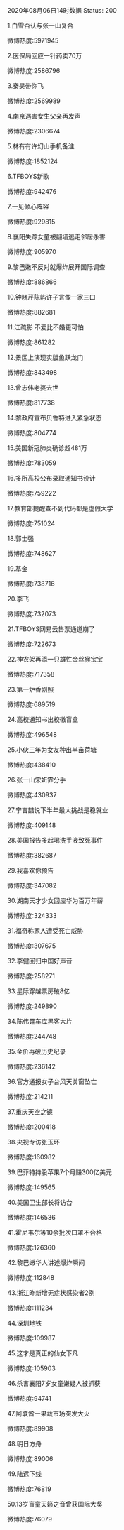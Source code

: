 2020年08月06日14时数据
Status: 200

1.白雪否认与张一山复合

微博热度:5971945

2.医保局回应一针药卖70万

微博热度:2586796

3.秦昊带你飞

微博热度:2569989

4.南京遇害女生父亲再发声

微博热度:2306674

5.林有有许幻山手机备注

微博热度:1852124

6.TFBOYS新歌

微博热度:942476

7.一见倾心阵容

微博热度:929815

8.襄阳失踪女童被翻墙逃走邻居杀害

微博热度:905970

9.黎巴嫩不反对就爆炸展开国际调查

微博热度:886866

10.钟晓芹陈屿许子言像一家三口

微博热度:882681

11.江疏影 不爱比不婚更可怕

微博热度:861282

12.景区上演现实版鱼跃龙门

微博热度:843498

13.曾志伟老婆去世

微博热度:817738

14.黎政府宣布贝鲁特进入紧急状态

微博热度:804774

15.美国新冠肺炎确诊超481万

微博热度:783059

16.多所高校公布录取通知书设计

微博热度:759222

17.教育部提醒查不到代码都是虚假大学

微博热度:751024

18.郭士强

微博热度:748627

19.基金

微博热度:738716

20.李飞

微博热度:732073

21.TFBOYS网易云售票通道崩了

微博热度:722673

22.神农架再添一只雄性金丝猴宝宝

微博热度:717358

23.第一炉香剧照

微博热度:689519

24.高校通知书出校徽盲盒

微博热度:496548

25.小伙三年为女友种出半亩荷塘

微博热度:438410

26.张一山宋妍霏分手

微博热度:430937

27.宁吉喆说下半年最大挑战是稳就业

微博热度:409148

28.美国报告多起喝洗手液致死事件

微博热度:382687

29.我喜欢你预告

微博热度:347082

30.湖南天才少女回应华为百万年薪

微博热度:324333

31.福奇称家人遭受死亡威胁

微博热度:307675

32.李健回归中国好声音

微博热度:258271

33.星际穿越票房破8亿

微博热度:249890

34.陈伟霆车库黑客大片

微博热度:244748

35.金价再破历史纪录

微博热度:236142

36.官方通报女子台风天关窗坠亡

微博热度:214211

37.重庆天空之镜

微博热度:200418

38.央视专访张玉环

微博热度:160982

39.巴菲特持股苹果7个月赚300亿美元

微博热度:149565

40.美国卫生部长将访台

微博热度:146536

41.霍尼韦尔等10余批次口罩不合格

微博热度:126360

42.黎巴嫩华人讲述爆炸瞬间

微博热度:112848

43.浙江昨新增无症状感染者2例

微博热度:111234

44.深圳地铁

微博热度:109987

45.这才是真正的仙女下凡

微博热度:105903

46.杀害襄阳7岁女童嫌疑人被抓获

微博热度:94741

47.阿联酋一果蔬市场突发大火

微博热度:89908

48.明日方舟

微博热度:89006

49.陆远下线

微博热度:76819

50.13岁盲童天籁之音曾获国际大奖

微博热度:76079

